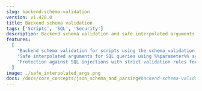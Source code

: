 ```yaml
---
slug: backend-schema-validation
version: v1.478.0
title: Backend schema validation
tags: ['Scripts', 'SQL', 'Security']
description: Backend schema validation and safe interpolated arguments for SQL queries.
features:
  [
    'Backend schema validation for scripts using the schema_validation annotation.',
    'Safe interpolated arguments for SQL queries using %%parameter%% syntax.',
    'Protection against SQL injections with strict validation rules for interpolated parameters.',
  ]
image: ./safe_interpolated_args.png
docs: /docs/core_concepts/json_schema_and_parsing#backend-schema-validation
---
```


